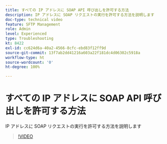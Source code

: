 ```yaml
---
title: すべての IP アドレスに SOAP API 呼び出しを許可する方法
description: IP アドレスに SOAP リクエストの実行を許可する方法を説明します
doc-type: technical video
feature: SFTP Management
role: Admin
level: Experienced
type: Troubleshooting
kt: 8422
exl-id: cc624d6a-40a2-4566-8cfc-ebd83f12ff9d
source-git-commit: 13f7ab2dd41216a603a22f181dc4d06302c5918a
workflow-type: ht
source-wordcount: '0'
ht-degree: 100%

---
```


# すべての IP アドレスに SOAP API 呼び出しを許可する方法

IP アドレスに SOAP リクエストの実行を許可する方法を説明します

>[!VIDEO](https://video.tv.adobe.com/v/335978?quality=12&learn=on)
